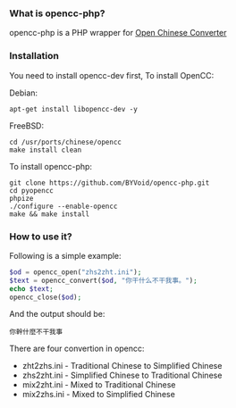 ### What is opencc-php?

opencc-php is a PHP wrapper for [Open Chinese Converter](https://github.com/BYVoid/OpenCC)

### Installation

You need to install opencc-dev first, To install OpenCC:

Debian:

    apt-get install libopencc-dev -y

FreeBSD:

    cd /usr/ports/chinese/opencc
    make install clean

To install opencc-php:

    git clone https://github.com/BYVoid/opencc-php.git
    cd pyopencc
    phpize
    ./configure --enable-opencc
    make && make install

### How to use it?

Following is a simple example:

```php
$od = opencc_open("zhs2zht.ini");
$text = opencc_convert($od, "你干什么不干我事。");
echo $text;
opencc_close($od);
```
    
And the output should be:

    你幹什麼不干我事

There are four convertion in opencc:

 * zht2zhs.ini - Traditional Chinese to Simplified Chinese
 * zhs2zht.ini - Simplified Chinese to Traditional Chinese
 * mix2zht.ini - Mixed to Traditional Chinese
 * mix2zhs.ini - Mixed to Simplified Chinese
